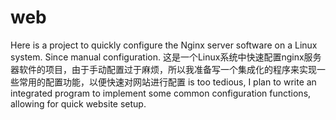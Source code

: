 # web
Here is a project to quickly configure the Nginx server software on a Linux system. Since manual configuration. 这是一个Linux系统中快速配置nginx服务器软件的项目，由于手动配置过于麻烦，所以我准备写一个集成化的程序来实现一些常用的配置功能，以便快速对网站进行配置 is too tedious, I plan to write an integrated program to implement some common configuration functions, allowing for quick website setup.
